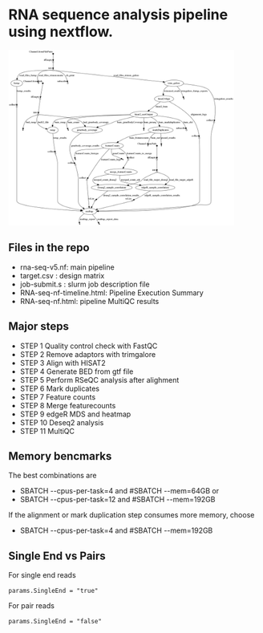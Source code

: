 
# RNA sequence analysis pipeline using nextflow. 
<img src="https://github.com/dmbala/Nf-RNA-Seq-OARC/blob/master/Fig/dag-flowchart.png" width="450px" height="350px" />

## Files in the repo
 * rna-seq-v5.nf: main pipeline
 * target.csv : design matrix
 * job-submit.s : slurm job description file
 * RNA-seq-nf-timeline.html: Pipeline Execution Summary
 * RNA-seq-nf.html: pipeline MultiQC results

## Major steps 
 * STEP 1 Quality control check with FastQC
 * STEP 2 Remove adaptors with trimgalore
 * STEP 3 Align with HISAT2
 * STEP 4 Generate BED from gtf file
 * STEP 5 Perform RSeQC analysis after alighment
 * STEP 6 Mark duplicates
 * STEP 7 Feature counts
 * STEP 8 Merge featurecounts
 * STEP 9 edgeR MDS and heatmap
 * STEP 10 Deseq2 analysis 
 * STEP 11 MultiQC

## Memory bencmarks
The best combinations are
* SBATCH --cpus-per-task=4 and #SBATCH --mem=64GB
or
* SBATCH --cpus-per-task=12 and #SBATCH --mem=192GB

If the alignment or mark duplication step consumes more memory, choose
* SBATCH --cpus-per-task=4 and #SBATCH --mem=192GB


## Single End vs Pairs
For single end reads
```
params.SingleEnd = "true"
```
For pair reads
```
params.SingleEnd = "false" 
```

